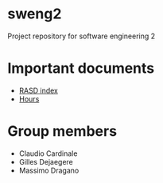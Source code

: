 # sweng2

Project repository for software engineering 2

# Important documents
* [RASD index](RASD/src/index.md)
* [Hours](other/hours.md)

# Group members
* Claudio Cardinale
* Gilles Dejaegere
* Massimo Dragano

